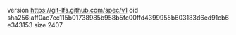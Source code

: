version https://git-lfs.github.com/spec/v1
oid sha256:aff0ac7ec115b01738985b958b5fc00ffd4399955b603183d6ed91cb6e343153
size 2407
